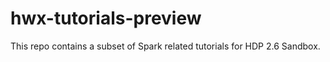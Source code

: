 # hwx-tutorials-preview

This repo contains a subset of Spark related tutorials for HDP 2.6 Sandbox.
